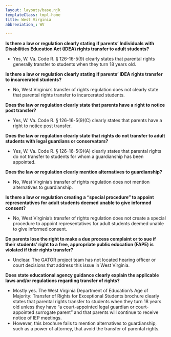 ```yaml
---
layout: layouts/base.njk
templateClass: tmpl-home
title: West Virginia
abbreviation_: WV

---
```

**Is there a law or regulation clearly stating if parents’ Individuals with Disabilities Education Act (IDEA) rights transfer to adult students?**

* Yes, W. Va. Code R. § 126-16-5(9) clearly states that parental rights generally transfer to students when they turn 18 years old.

**Is there a law or regulation clearly stating if parents’ IDEA rights transfer to incarcerated students?**

* No, West Virginia’s transfer of rights regulation does not clearly state that parental rights transfer to incarcerated students.

**Does the law or regulation clearly state that parents have a right to notice post transfer?**

* Yes, W. Va. Code R. § 126-16-5(9)(C) clearly states that parents have a right to notice post transfer.

**Does the law or regulation clearly state that rights do not transfer to adult students with legal guardians or conservators?**

* Yes, W. Va. Code R. § 126-16-5(9)(A) clearly states that parental rights do not transfer to students for whom a guardianship has been appointed.

**Does the law or regulation clearly mention alternatives to guardianship?**

* No, West Virginia’s transfer of rights regulation does not mention alternatives to guardianship.

**Is there a law or regulation creating a “special procedure” to appoint representatives for adult students deemed unable to give informed consent?**

* No, West Virginia’s transfer of rights regulation does not create a special procedure to appoint representatives for adult students deemed unable to give informed consent.

**Do parents lose the right to make a due process complaint or to sue if their students’ right to a free, appropriate public education (FAPE) is violated if their rights transfer?**

* Unclear. The GATOR project team has not located hearing officer or court decisions that address this issue in West Virginia.

**Does state educational agency guidance clearly explain the applicable laws and/or regulations regarding transfer of rights?**

* Mostly yes. The West Virginia Department of Education’s Age of Majority: Transfer of Rights for Exceptional Students brochure clearly states that parental rights transfer to students when they turn 18 years old unless they have “a court-appointed legal guardian or court-appointed surrogate parent” and that parents will continue to receive notice of IEP meetings.
* However, this brochure fails to mention alternatives to guardianship, such as a power of attorney, that avoid the transfer of parental rights.